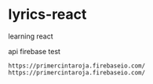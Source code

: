 # lyrics-react
learning react

api firebase test
```
https://primercintaroja.firebaseio.com/
https://primercintaroja.firebaseio.com/
```